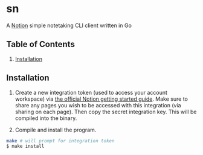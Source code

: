 # sn

A [Notion](https://notion.so) simple notetaking CLI client written in Go

## Table of Contents

1. [Installation](#installation)

## Installation

1. Create a new integration token (used to access your account workspace) via [the official Notion getting started guide](https://developers.notion.com/docs/getting-started). Make sure to share any pages you wish to be accessed with this integration (via sharing on each page). Then copy the secret integration key. This will be compiled into the binary.

2. Compile and install the program.

```sh
make # will prompt for integration token
$ make install
```
